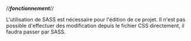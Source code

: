 //_______fonctionnement_______//

L'utilisation de SASS est nécessaire pour l'édition de ce projet.
Il n'est pas possible d'effectuer des modification depuis le fichier CSS directement, il faudra passer par SASS.

